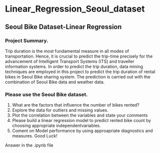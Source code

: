 # Linear_Regression_Seoul_dataset
## Seoul Bike Dataset-Linear Regression
### Project Summary.
Trip duration is the most fundamental measure in all modes of transportation. Hence, it is crucial to predict the trip-time precisely for the advancement of Intelligent Transport Systems (ITS) and traveller information systems. In order to predict the trip duration, data mining techniques are employed in this project to predict the trip duration of rental bikes in Seoul Bike sharing system. The prediction is carried out with the combination of Seoul Bike data and weather data.

### Please use the Seoul Bike dataset.
1. What are the factors that influence the number of bikes rented?
2. Explore the data for outliers and missing values.
3. Plot the correlation between the variables and state your comments
4. Please build a linear regression model to predict rented bike count by choosing appropriate independentvariables.
5. Coment on Model performance by using approapriate diagnostics and measures.
Good Luck!

Answer in the .ipynb file
